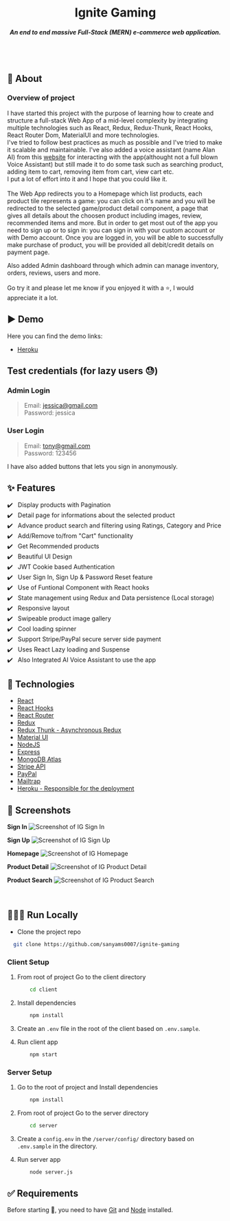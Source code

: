 <h1 align="center">Ignite Gaming</h1>
<h5 align="center">An end to end massive Full-Stack (MERN) e-commerce web application.
</h5>
<br/>

<br/>

## 🎯 About

### Overview of project

I have started this project with the purpose of learning how to create and structure a full-stack Web App of a mid-level complexity by integrating multiple technologies such as React, Redux, Redux-Thunk, React Hooks, React Router Dom, MaterialUI and more technologies.<br/>
I've tried to follow best practices as much as possible and I've tried to make it scalable and maintainable. I've also added a voice assistant (name Alan AI) from this [website](https://alan.app/) for interacting with the app(althought not a full blown Voice Assistant) but still made it to do some task such as searching product, adding item to cart, removing item from cart, view cart etc.<br/>
I put a lot of effort into it and I hope that you could like it.<br/><br/>
The Web App redirects you to a Homepage which list products, each product tile represents a game: you can click on it's name and you will be redirected to the selected game/product detail component, a page that gives all details about the choosen product including images, review, recommended items and more.
But in order to get most out of the app you need to sign up or to sign in: you can sign in with your custom account or with Demo account. Once you are logged in, you will be able to successfully make purchase of product, you will be provided all debit/credit details on payment page.<br/>

Also added Admin dashboard through which admin can manage inventory, orders, reviews, users and more.<br/><br/>
Go try it and please let me know if you enjoyed it with a ⭐️, I would appreciate it a lot.
<br/>

## ▶️ Demo

Here you can find the demo links:

- [Heroku](https://ignite-gaming.herokuapp.com/)

## Test credentials (for lazy users 😓)

### Admin Login

> Email: jessica@gmail.com<br/>
> Password: jessica<br/>

### User Login

> Email: tony@gmail.com<br/>
> Password: 123456<br/>

I have also added buttons that lets you sign in anonymously.

## :sparkles: Features

:heavy_check_mark: &nbsp;&nbsp;Display products with Pagination<br />
:heavy_check_mark: &nbsp;&nbsp;Detail page for informations about the selected product<br />
:heavy_check_mark: &nbsp;&nbsp;Advance product search and filtering using Ratings, Category and Price <br />
:heavy_check_mark: &nbsp;&nbsp;Add/Remove to/from "Cart" functionality<br />
:heavy_check_mark: &nbsp;&nbsp;Get Recommended products<br />
:heavy_check_mark: &nbsp;&nbsp;Beautiful UI Design<br />
:heavy_check_mark: &nbsp;&nbsp;JWT Cookie based Authentication<br />
:heavy_check_mark: &nbsp;&nbsp;User Sign In, Sign Up & Password Reset feature<br />
:heavy_check_mark: &nbsp;&nbsp;Use of Funtional Component with React hooks<br />
:heavy_check_mark: &nbsp;&nbsp;State management using Redux and Data persistence (Local storage)<br />
:heavy_check_mark: &nbsp;&nbsp;Responsive layout<br />
:heavy_check_mark: &nbsp;&nbsp;Swipeable product image gallery<br />
:heavy_check_mark: &nbsp;&nbsp;Cool loading spinner<br />
:heavy_check_mark: &nbsp;&nbsp;Support Stripe/PayPal secure server side payment<br />
:heavy_check_mark: &nbsp;&nbsp;Uses React Lazy loading and Suspense<br />
:heavy_check_mark: &nbsp;&nbsp;Also Integrated AI Voice Assistant to use the app<br />

## :rocket: Technologies

- [React](https://reactjs.org/)
- [React Hooks](https://reactjs.org/docs/hooks-intro.html)
- [React Router](https://reactrouter.com/web/guides/quick-start)
- [Redux](https://redux.js.org/)
- [Redux Thunk - Asynchronous Redux](https://github.com/reduxjs/redux-thunk)
- [Material UI](https://v4.mui.com/)
- [NodeJS](https://nodejs.org/en/)
- [Express](https://expressjs.com/)
- [MongoDB Atlas](https://www.mongodb.com/atlas/database)
- [Stripe API](https://stripe.com/docs)
- [PayPal](https://developer.paypal.com)
- [Mailtrap](https://mailtrap.io)
- [Heroku - Responsible for the deployment](https://www.heroku.com/)

## 📸 Screenshots

**Sign In**
![Screenshot of IG Sign In](https://res.cloudinary.com/ignitegaming/image/upload/v1641822017/projects/ECommerce%20App/localhost_3000__nty9ir.png)
<br/>

**Sign Up**
![Screenshot of IG Sign Up](https://res.cloudinary.com/ignitegaming/image/upload/v1641822017/projects/ECommerce%20App/localhost_3000__1_ggn5zi.png)
<br/>

**Homepage**
![Screenshot of IG Homepage](https://res.cloudinary.com/ignitegaming/image/upload/v1641822020/projects/ECommerce%20App/localhost_3000__3_wkxhum.png)
<br/>

**Product Detail**
![Screenshot of IG Product Detail](https://res.cloudinary.com/ignitegaming/image/upload/v1641822030/projects/ECommerce%20App/localhost_3000__2_ywp91h.png)
<br/>

**Product Search**
![Screenshot of IG Product Search](https://res.cloudinary.com/ignitegaming/image/upload/v1641822340/projects/ECommerce%20App/localhost_3000_search_bat_xkdtfd.png)
<br/>

<br/>

## 👨🏻‍💻 Run Locally

- Clone the project repo

```bash
  git clone https://github.com/sanyams0007/ignite-gaming
```

### Client Setup

1. From root of project Go to the client directory

   ```bash
       cd client
   ```

2. Install dependencies

   ```bash
       npm install
   ```

3. Create an `.env` file in the root of the client based on `.env.sample`.

4. Run client app

   ```bash
       npm start
   ```

### Server Setup

1. Go to the root of project and Install dependencies

   ```bash
       npm install
   ```

2. From root of project Go to the server directory

   ```bash
       cd server
   ```

3. Create a `config.env` in the `/server/config/` directory based on `.env.sample` in the directory.

4. Run server app

   ```bash
       node server.js
   ```

## :white_check_mark: Requirements

Before starting :checkered_flag:, you need to have [Git](https://git-scm.com) and [Node](https://nodejs.org/en/) installed.
